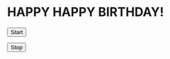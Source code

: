 <html>
<head>
<title>Page Title</title>
</head>
<body>
<div id="myDIV">
<h1>HAPPY HAPPY BIRTHDAY!</h1>

<audio id="hb_audio" src="happybirthday.mp3" loop="loop"></audio>


<script src="confetti.js"></script>


<script>
function startBirthday() {
  startConfetti();
  document.getElementById("hb_audio").play();
}

function stopBirthday(){
	stopConfetti();
	document.getElementByIf("hb_audio").pause;
}
</script>

<button onclick="startBirthday();">Start</button>

<button onclick="stopBirthday();">Stop</button>


</div>
</body>
</html>
